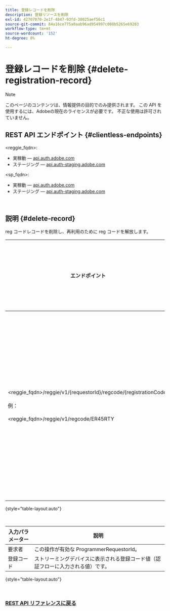 ```yaml
---
title: 登録レコードを削除
description: 登録リソースを削除
exl-id: 42707070-2e1f-4847-93fd-30025aef56c1
source-git-commit: 84a16ce775a0aab96ad954997c008b5265e69283
workflow-type: tm+mt
source-wordcount: '152'
ht-degree: 0%

---
```


# 登録レコードを削除 {#delete-registration-record}

>[!NOTE]
>
>このページのコンテンツは、情報提供の目的でのみ提供されます。 この API を使用するには、Adobeの現在のライセンスが必要です。 不正な使用は許可されていません。

## REST API エンドポイント {#clientless-endpoints}

&lt;reggie_fqdn>:

* 実稼動 — [api.auth.adobe.com](http://api.auth.adobe.com/)
* ステージング — [api.auth-staging.adobe.com](http://api.auth-staging.adobe.com/)

&lt;sp_fqdn>:

* 実稼動 — [api.auth.adobe.com](http://api.auth.adobe.com/)
* ステージング — [api.auth-staging.adobe.com](http://api.auth-staging.adobe.com/)

</br>


## 説明 {#delete-record}

reg コードレコードを削除し、再利用のために reg コードを解放します。

| エンドポイント | 呼び出し済み  </br>作成者 | 入力   </br>パラメーター | HTTP  </br>メソッド | 応答 | HTTP  </br>応答 |
| --- | --- | --- | --- | --- | --- |
| &lt;reggie_fqdn>/reggie/v1/{requestorId}/regcode/{registrationCode}</br></br>例：</br></br>&lt;reggie_fqdn>/reggie/v1/regcode/ER45RTY | ストリーミングアプリ</br></br>または</br></br>プログラマーサービス | 1.要求者 ID  </br>    （パスコンポーネント）</br>2.  登録コード  </br>    （パスコンポーネント） | DELETE | なし | 204 |

{style="table-layout:auto"}

</br>

| 入力パラメーター | 説明 |
| --- | --- |
| 要求者 | この操作が有効な ProgrammerRequestorId。 |
| 登録コード | ストリーミングデバイスに表示される登録コード値（認証フローに入力される値）です。 |

{style="table-layout:auto"}

</br>

### [REST API リファレンスに戻る](/help/authentication/rest-api-reference.md)
